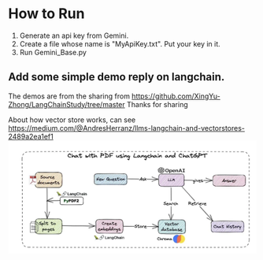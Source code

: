 # How to Run

1. Generate an api key from Gemini.
2. Create a file whose name is "MyApiKey.txt". Put your key in it.
3. Run Gemini_Base.py

## Add some simple demo reply on langchain.

The demos are from the sharing from https://github.com/XingYu-Zhong/LangChainStudy/tree/master 
Thanks for sharing

About how vector store works, can see https://medium.com/@AndresHerranz/llms-langchain-and-vectorstores-2489a2ea1ef1
![langchain vector store](./doc/snapshot.png)